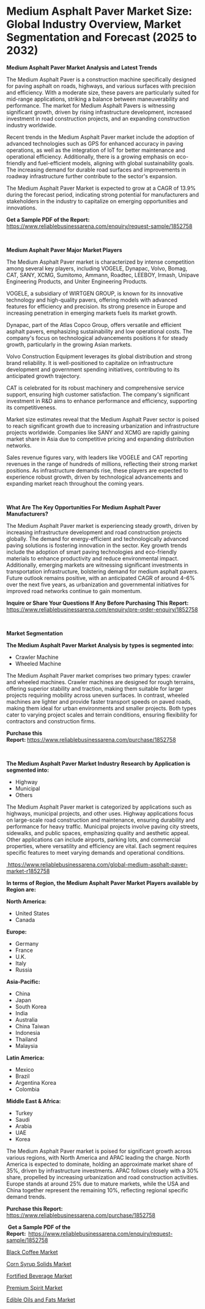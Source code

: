 <p><h1>Medium Asphalt Paver Market Size: Global Industry Overview, Market Segmentation and Forecast (2025 to 2032)</h1></p><p><strong>Medium Asphalt Paver Market Analysis and Latest Trends</strong></p>
<p><p>The Medium Asphalt Paver is a construction machine specifically designed for paving asphalt on roads, highways, and various surfaces with precision and efficiency. With a moderate size, these pavers are particularly suited for mid-range applications, striking a balance between maneuverability and performance. The market for Medium Asphalt Pavers is witnessing significant growth, driven by rising infrastructure development, increased investment in road construction projects, and an expanding construction industry worldwide.</p><p>Recent trends in the Medium Asphalt Paver market include the adoption of advanced technologies such as GPS for enhanced accuracy in paving operations, as well as the integration of IoT for better maintenance and operational efficiency. Additionally, there is a growing emphasis on eco-friendly and fuel-efficient models, aligning with global sustainability goals. The increasing demand for durable road surfaces and improvements in roadway infrastructure further contribute to the sector's expansion. </p><p>The Medium Asphalt Paver Market is expected to grow at a CAGR of 13.9% during the forecast period, indicating strong potential for manufacturers and stakeholders in the industry to capitalize on emerging opportunities and innovations.</p></p>
<p><strong>Get a Sample PDF of the Report:&nbsp;</strong> <a href="https://www.reliablebusinessarena.com/enquiry/request-sample/1852758?utm_campaign=2175&utm_medium=2&utm_source=Github&utm_content=ia&utm_term=28022025&utm_id=medium-asphalt-paver">https://www.reliablebusinessarena.com/enquiry/request-sample/1852758</a></p>
<p>&nbsp;</p>
<p><strong>Medium Asphalt Paver Major Market Players</strong></p>
<p><p>The Medium Asphalt Paver market is characterized by intense competition among several key players, including VOGELE, Dynapac, Volvo, Bomag, CAT, SANY, XCMG, Sumitomo, Ammann, Roadtec, LEEBOY, Irmash, Unipave Engineering Products, and Uniter Engineering Products. </p><p>VOGELE, a subsidiary of WIRTGEN GROUP, is known for its innovative technology and high-quality pavers, offering models with advanced features for efficiency and precision. Its strong presence in Europe and increasing penetration in emerging markets fuels its market growth. </p><p>Dynapac, part of the Atlas Copco Group, offers versatile and efficient asphalt pavers, emphasizing sustainability and low operational costs. The company's focus on technological advancements positions it for steady growth, particularly in the growing Asian markets.</p><p>Volvo Construction Equipment leverages its global distribution and strong brand reliability. It is well-positioned to capitalize on infrastructure development and government spending initiatives, contributing to its anticipated growth trajectory.</p><p>CAT is celebrated for its robust machinery and comprehensive service support, ensuring high customer satisfaction. The company's significant investment in R&D aims to enhance performance and efficiency, supporting its competitiveness.</p><p>Market size estimates reveal that the Medium Asphalt Paver sector is poised to reach significant growth due to increasing urbanization and infrastructure projects worldwide. Companies like SANY and XCMG are rapidly gaining market share in Asia due to competitive pricing and expanding distribution networks.</p><p>Sales revenue figures vary, with leaders like VOGELE and CAT reporting revenues in the range of hundreds of millions, reflecting their strong market positions. As infrastructure demands rise, these players are expected to experience robust growth, driven by technological advancements and expanding market reach throughout the coming years.</p></p>
<p>&nbsp;</p>
<p><strong>What Are The Key Opportunities For Medium Asphalt Paver Manufacturers?</strong></p>
<p><p>The Medium Asphalt Paver market is experiencing steady growth, driven by increasing infrastructure development and road construction projects globally. The demand for energy-efficient and technologically advanced paving solutions is fostering innovation in the sector. Key growth trends include the adoption of smart paving technologies and eco-friendly materials to enhance productivity and reduce environmental impact. Additionally, emerging markets are witnessing significant investments in transportation infrastructure, bolstering demand for medium asphalt pavers. Future outlook remains positive, with an anticipated CAGR of around 4–6% over the next five years, as urbanization and governmental initiatives for improved road networks continue to gain momentum.</p></p>
<p><strong>Inquire or Share Your Questions If Any Before Purchasing This Report:</strong> <a href="https://www.reliablebusinessarena.com/enquiry/pre-order-enquiry/1852758?utm_campaign=2175&utm_medium=2&utm_source=Github&utm_content=ia&utm_term=28022025&utm_id=medium-asphalt-paver">https://www.reliablebusinessarena.com/enquiry/pre-order-enquiry/1852758</a></p>
<p>&nbsp;</p>
<p><strong>Market Segmentation</strong></p>
<p><strong>The Medium Asphalt Paver Market Analysis by types is segmented into:</strong></p>
<p><ul><li>Crawler Machine</li><li>Wheeled Machine</li></ul></p>
<p><p>The Medium Asphalt Paver market comprises two primary types: crawler and wheeled machines. Crawler machines are designed for rough terrains, offering superior stability and traction, making them suitable for larger projects requiring mobility across uneven surfaces. In contrast, wheeled machines are lighter and provide faster transport speeds on paved roads, making them ideal for urban environments and smaller projects. Both types cater to varying project scales and terrain conditions, ensuring flexibility for contractors and construction firms.</p></p>
<p><strong>Purchase this Report:&nbsp;</strong><a href="https://www.reliablebusinessarena.com/purchase/1852758?utm_campaign=2175&utm_medium=2&utm_source=Github&utm_content=ia&utm_term=28022025&utm_id=medium-asphalt-paver">https://www.reliablebusinessarena.com/purchase/1852758</a></p>
<p>&nbsp;</p>
<p><strong>The Medium Asphalt Paver Market Industry Research by Application is segmented into:</strong></p>
<p><ul><li>Highway</li><li>Municipal</li><li>Others</li></ul></p>
<p><p>The Medium Asphalt Paver market is categorized by applications such as highways, municipal projects, and other uses. Highway applications focus on large-scale road construction and maintenance, ensuring durability and performance for heavy traffic. Municipal projects involve paving city streets, sidewalks, and public spaces, emphasizing quality and aesthetic appeal. Other applications can include airports, parking lots, and commercial properties, where versatility and efficiency are vital. Each segment requires specific features to meet varying demands and operational conditions.</p></p>
<p><a href="https://www.reliablebusinessarena.com/global-medium-asphalt-paver-market-r1852758?utm_campaign=2175&utm_medium=2&utm_source=Github&utm_content=ia&utm_term=28022025&utm_id=medium-asphalt-paver">&nbsp;https://www.reliablebusinessarena.com/global-medium-asphalt-paver-market-r1852758</a></p>
<p><strong>In terms of Region, the Medium Asphalt Paver Market Players available by Region are:</strong></p>
<p>
    <p> <strong> North America: </strong>
        <ul>
            <li>United States</li>
            <li>Canada</li>
        </ul>
        </p> 
    <p> <strong> Europe: </strong>
        <ul>
            <li>Germany</li>
            <li>France</li>
            <li>U.K.</li>
            <li>Italy</li>
            <li>Russia</li>
        </ul>
        </p> 
    <p> <strong> Asia-Pacific: </strong>
        <ul>
            <li>China</li>
            <li>Japan</li>
            <li>South Korea</li>
            <li>India</li>
            <li>Australia</li>
            <li>China Taiwan</li>
            <li>Indonesia</li>
            <li>Thailand</li>
            <li>Malaysia</li>
        </ul>
        </p> 
    <p> <strong> Latin America: </strong>
        <ul>
            <li>Mexico</li>
            <li>Brazil</li>
            <li>Argentina Korea</li>
            <li>Colombia</li>
        </ul>
        </p> 
    <p> <strong> Middle East & Africa: </strong>
        <ul>
            <li>Turkey</li>
            <li>Saudi</li>
            <li>Arabia</li>
            <li>UAE</li>
            <li>Korea</li>
        </ul>
    </p>
    </p>
<p><p>The Medium Asphalt Paver market is poised for significant growth across various regions, with North America and APAC leading the charge. North America is expected to dominate, holding an approximate market share of 35%, driven by infrastructure investments. APAC follows closely with a 30% share, propelled by increasing urbanization and road construction activities. Europe stands at around 25% due to mature markets, while the USA and China together represent the remaining 10%, reflecting regional specific demand trends.</p></p>
<p><strong>Purchase this Report: </strong><a href="https://www.reliablebusinessarena.com/purchase/1852758?utm_campaign=2175&utm_medium=2&utm_source=Github&utm_content=ia&utm_term=28022025&utm_id=medium-asphalt-paver">https://www.reliablebusinessarena.com/purchase/1852758</a></p>
<p>&nbsp;<strong>Get a Sample PDF of the Report:&nbsp;&nbsp;</strong><a href="https://www.reliablebusinessarena.com/enquiry/request-sample/1852758?utm_campaign=2175&utm_medium=2&utm_source=Github&utm_content=ia&utm_term=28022025&utm_id=medium-asphalt-paver">https://www.reliablebusinessarena.com/enquiry/request-sample/1852758</a></p>
<p><strong></strong></p>
<p><p><a href="https://github.com/catlowdarcys/Market-Research-Report-List-1/blob/main/black-coffee-market.md?utm_campaign=2175&utm_medium=2&utm_source=Github&utm_content=ia&utm_term=28022025&utm_id=medium-asphalt-paver">Black Coffee Market</a></p><p><a href="https://github.com/ridchycarlas/Market-Research-Report-List-1/blob/main/corn-syrup-solids-market.md?utm_campaign=2175&utm_medium=2&utm_source=Github&utm_content=ia&utm_term=28022025&utm_id=medium-asphalt-paver">Corn Syrup Solids Market</a></p><p><a href="https://github.com/hadshpinay/Market-Research-Report-List-1/blob/main/fortified-beverage-market.md?utm_campaign=2175&utm_medium=2&utm_source=Github&utm_content=ia&utm_term=28022025&utm_id=medium-asphalt-paver">Fortified Beverage Market</a></p><p><a href="https://github.com/fabinbuddygc/Market-Research-Report-List-1/blob/main/premium-spirit-market.md?utm_campaign=2175&utm_medium=2&utm_source=Github&utm_content=ia&utm_term=28022025&utm_id=medium-asphalt-paver">Premium Spirit Market</a></p><p><a href="https://github.com/stohllaackdw/Market-Research-Report-List-1/blob/main/edible-oils-and-fats-market.md?utm_campaign=2175&utm_medium=2&utm_source=Github&utm_content=ia&utm_term=28022025&utm_id=medium-asphalt-paver">Edible Oils and Fats Market</a></p></p>